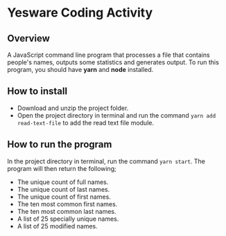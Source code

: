 # Yesware Coding Activity
## Overview
A JavaScript command line program that processes a file that contains people's names, outputs some statistics and generates output. To run this program, you should have **yarn** and **node** installed.

## How to install
- Download and unzip the project folder.
- Open the project directory in terminal and run the command `yarn add read-text-file` to add the read text file module.

## How to run the program
In the project directory in terminal, run the command `yarn start`. The program will then return the following;
- The unique count of full names.
- The unique count of last names.
- The unique count of first names.
- The ten most common first names.
- The ten most common last names.
- A list of 25 specially unique names.
- A list of 25 modified names.

